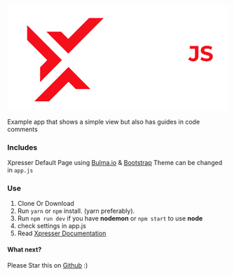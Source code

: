![Alt text](public/xjs-logo-white.png "Xpresser Logo")
 
Example app that shows a simple view but also has guides in code comments

### Includes 
Xpresser Default Page using [Bulma.io](https://bulma.io) & [Bootstrap](https://getbootstrap.com)
Theme can be changed in `app.js`

### Use
1. Clone Or Download
2. Run `yarn` or `npm` install. (yarn preferably).
3. Run `npm run dev` if you have **nodemon** or `npm start` to use **node**
4. check settings in app.js
5. Read [Xpresser Documentation](https://www.npmjs.com/package/xpresser)



#### What next?
Please Star this on [Github](https://github.com/xpresserjs/new-app.git) :)